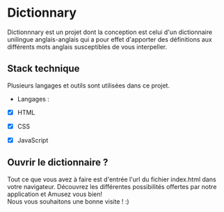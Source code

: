#  Dictionnary

Dictionnnary est un projet dont la conception est celui d'un dictionnaire unilingue anglais-anglais qui a pour effet d'apporter des définitions aux différents mots anglais  susceptibles de vous interpeller.

## Stack technique 

Plusieurs langages et outils sont utilisées dans ce projet. 
+  Langages : 
 - [x] HTML
- [x] CSS
- [x] JavaScript


## Ouvrir le dictionnaire  ?

Tout ce que vous avez à faire est d'entrée l'url du fichier index.html dans votre navigateur.
Découvrez les différentes possibilités offertes par notre application et Amusez vous bien!  
Nous vous souhaitons une bonne visite ! :)
